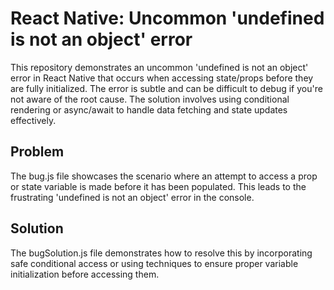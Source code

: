 # React Native: Uncommon 'undefined is not an object' error

This repository demonstrates an uncommon 'undefined is not an object' error in React Native that occurs when accessing state/props before they are fully initialized.  The error is subtle and can be difficult to debug if you're not aware of the root cause.  The solution involves using conditional rendering or async/await to handle data fetching and state updates effectively.

## Problem

The bug.js file showcases the scenario where an attempt to access a prop or state variable is made before it has been populated. This leads to the frustrating 'undefined is not an object' error in the console.

## Solution

The bugSolution.js file demonstrates how to resolve this by incorporating safe conditional access or using techniques to ensure proper variable initialization before accessing them.